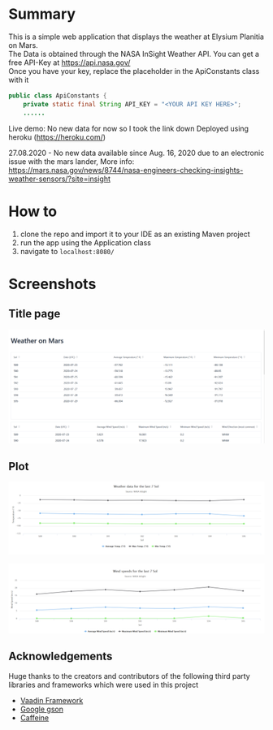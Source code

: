 # Summary
This is a simple web application that displays the weather at Elysium Planitia on Mars.  
The Data is obtained through the NASA InSight Weather API. You can get a free API-Key at https://api.nasa.gov/  
Once you have your key, replace the placeholder in the ApiConstants class with it  

```java
public class ApiConstants {
    private static final String API_KEY = "<YOUR API KEY HERE>";
    ......
```

Live demo: No new data for now so I took the link down
Deployed using heroku (https://heroku.com/)

27.08.2020 - No new data available since Aug. 16, 2020 due to an electronic issue with the mars lander, More info: https://mars.nasa.gov/news/8744/nasa-engineers-checking-insights-weather-sensors/?site=insight

# How to
1. clone the repo and import it to your IDE as an existing Maven project
2. run the app using the Application class
3. navigate to ```localhost:8080/```

# Screenshots
## Title page
![title page](screenshots/marsWeather01.png) 


## Plot
![line plot1](screenshots/MarsWeatherPlot1.png) 


![line plot2](screenshots/MarsWeatherPlot2.png)

## Acknowledgements
Huge thanks to the creators and contributors of the following third party libraries and frameworks which were used in this project  
+ [Vaadin Framework](https://vaadin.com/)  
+ [Google gson](https://github.com/google/gson)  
+ [Caffeine](https://github.com/ben-manes/caffeine)


